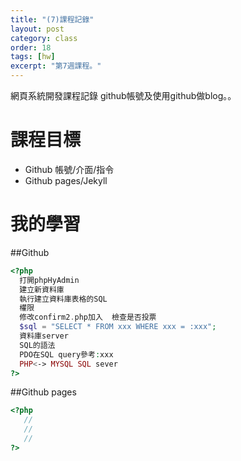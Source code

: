 ```yaml
---
title: "(7)課程記錄"
layout: post
category: class
order: 18
tags: [hw]
excerpt: "第7週課程。"
---
```

網頁系統開發課程記錄
github帳號及使用github做blog。。

# 課程目標
- Github 帳號/介面/指令
- Github pages/Jekyll

# 我的學習

##Github



```php
<?php
  打開phpHyAdmin
  建立新資料庫
  執行建立資料庫表格的SQL
  權限
  修改confirm2.php加入  檢查是否投票
  $sql = "SELECT * FROM xxx WHERE xxx = :xxx";
  資料庫server
  SQL的語法
  PDO在SQL query參考:xxx
  PHP<-> MYSQL SQL sever
?>
```
##Github pages

```php
<?php
   //
   //
   //
?>
```


[1]: https://github.com/        "GitHub"
[2]: https://pages.github.com/  "GitHub Pages"
[3]: https://jekyllrb.com/      "Jekyll"
[4]: http://markdown.tw         "Markdown文件"
[5]: http://dillinger.io/       "Dillinger"








